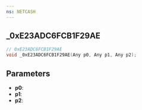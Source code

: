```yaml
---
ns: NETCASH
---
```

## _0xE23ADC6FCB1F29AE

```c
// 0xE23ADC6FCB1F29AE
void _0xE23ADC6FCB1F29AE(Any p0, Any p1, Any p2);
```


## Parameters
* **p0**: 
* **p1**: 
* **p2**: 

